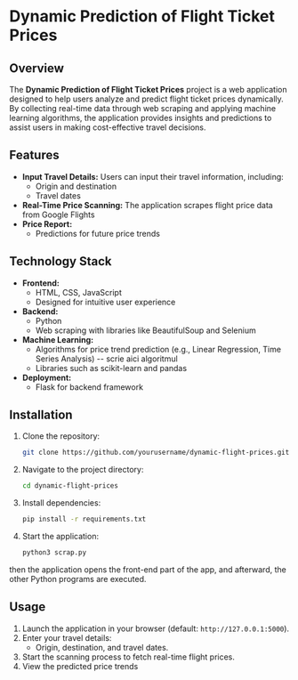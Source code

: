 # Dynamic Prediction of Flight Ticket Prices

## Overview
The **Dynamic Prediction of Flight Ticket Prices** project is a web application designed to help users analyze and predict flight ticket prices dynamically. By collecting real-time data through web scraping and applying machine learning algorithms, the application provides insights and predictions to assist users in making cost-effective travel decisions.

## Features
- **Input Travel Details:** Users can input their travel information, including:
  - Origin and destination
  - Travel dates
- **Real-Time Price Scanning:** The application scrapes flight price data from Google Flights
- **Price Report:**
  - Predictions for future price trends

## Technology Stack
- **Frontend:**
  - HTML, CSS, JavaScript
  - Designed for intuitive user experience
- **Backend:**
  - Python
  - Web scraping with libraries like BeautifulSoup and Selenium
- **Machine Learning:**
  - Algorithms for price trend prediction (e.g., Linear Regression, Time Series Analysis) -- scrie aici algoritmul
  - Libraries such as scikit-learn and pandas
- **Deployment:**
  - Flask for backend framework

## Installation
1. Clone the repository:
   ```bash
   git clone https://github.com/yourusername/dynamic-flight-prices.git
   ```
2. Navigate to the project directory:
   ```bash
   cd dynamic-flight-prices
   ```
3. Install dependencies:
   ```bash
   pip install -r requirements.txt
   ```
4. Start the application:
   ```bash
   python3 scrap.py
then the application opens the front-end part of the app, and afterward, the other Python programs are executed.

## Usage
1. Launch the application in your browser (default: `http://127.0.0.1:5000`).
2. Enter your travel details:
   - Origin, destination, and travel dates.
3. Start the scanning process to fetch real-time flight prices.
4. View the predicted price trends
